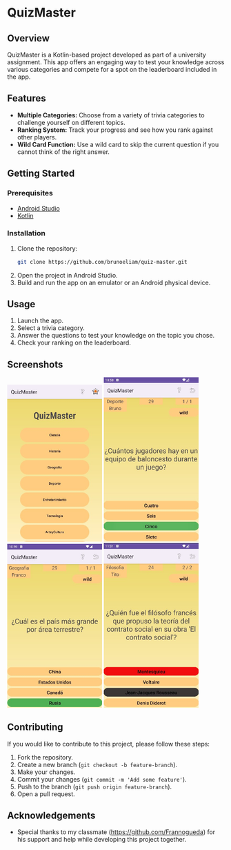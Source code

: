 # QuizMaster

## Overview

QuizMaster is a Kotlin-based project developed as part of a university assignment. This app offers an engaging way to test your knowledge across various categories and compete for a spot on the leaderboard included in the app.

## Features

- **Multiple Categories:** Choose from a variety of trivia categories to challenge yourself on different topics.
- **Ranking System:** Track your progress and see how you rank against other players.
- **Wild Card Function:** Use a wild card to skip the current question if you cannot think of the right answer.

## Getting Started

### Prerequisites

- [Android Studio](https://developer.android.com/studio)
- [Kotlin](https://kotlinlang.org/)

### Installation

1. Clone the repository:
   ```bash
   git clone https://github.com/brunoeliam/quiz-master.git
   ```
2. Open the project in Android Studio.
3. Build and run the app on an emulator or an Android physical device.

## Usage

1. Launch the app.
2. Select a trivia category.
3. Answer the questions to test your knowledge on the topic you chose.
4. Check your ranking on the leaderboard.

## Screenshots

<img src="screenshots/QuizMasterMenu.jpg" alt="Home Screen" width="220" /> 
<img src="screenshots/QuizMasterJuego1.jpg" alt="Questions screen 1" width="220" />
<img src="screenshots/QuizMasterJuego2.jpg" alt="Questions screen 2" width="220" />
<img src="screenshots/QuizMasterJuego3.jpg" alt="Questions screen 1" width="220" />


## Contributing

If you would like to contribute to this project, please follow these steps:

1. Fork the repository.
2. Create a new branch (`git checkout -b feature-branch`).
3. Make your changes.
4. Commit your changes (`git commit -m 'Add some feature'`).
5. Push to the branch (`git push origin feature-branch`).
6. Open a pull request.

## Acknowledgements
- Special thanks to my classmate (https://github.com/Frannogueda) for his support and help while developing this project together.
